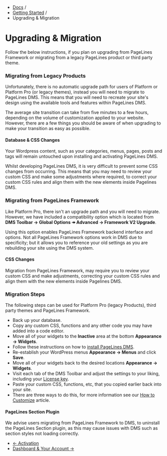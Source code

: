 <div class="row-fluid">
	<div class="span12">
		<ul class="breadcrumb">
  			<li><a href="http://docs.pagelines.com/">Docs</a> <span class="divider">/</span></li>
  			<li><a href="http://docs.pagelines.com/tutorials">Getting Started</a> <span class="divider">/</span></li>
  			<li class="active">Upgrading & Migration</li>
		</ul>
	</div>
</div>

# Upgrading & Migration #

<p>Follow the below instructions, if you plan on upgrading from PageLines Framework or migrating from a 
legacy PageLines product or third party theme.</p>

<h3>Migrating from Legacy Products</h3>

<p>Unfortunately, there is no automatic upgrade path for users of Platform or Platform Pro (or legacy themes), 
instead you will need to migrate to PageLines DMS. This means that you will need to recreate your site's design 
using the available tools and features within PageLines DMS.</p>

<p>The average site transition can take from five minutes to a few hours, depending on the volume of customization 
applied to your website. However, there are a few things you should be aware of when upgrading to make 
your transition as easy as possible.</p>

<div class="bs-callout bs-callout-info" id="callout-less-compilation">
  <h4>Database & CSS Changes</h4>
  <p>Your Wordpress content, such as your categories, menus, pages, posts and tags will remain untouched upon installing 
  and activating PageLines DMS.</p>
  <p>Whilst developing PageLines DMS, it is very difficult to prevent some CSS changes from occurring. This means 
  that you may need to review your custom CSS and make some adjustments where required, to correct your custom CSS 
  rules and align them with the new elements inside Pagelines DMS.</p>
</div>

<h3>Migrating from PageLines Framework</h3>

<p>Like Platform Pro, there isn't an upgrade path and you will need to migrate. However, we have included a 
compatibility option which is located from <strong>DMS Toolbar → Global Options ↠ Advanced → Framework V2 Upgrade</strong>.</p>

<p>Using this option enables PageLines Framework backend interface and options. Not all PageLines Framework options work 
in DMS due to specificity; but it allows you to reference your old settings as you are rebuilding your site using 
the DMS system.</p>

<div class="bs-callout bs-callout-info" id="callout-less-compilation">
  <h4>CSS Changes</h4>
  <p>Migration from PageLines Framework, may require you to review your custom CSS and make adjustments, correcting your custom CSS 
  rules and align them with the new elements inside Pagelines DMS.</p>
</div>

<h3>Migration Steps</h3>

<p>The following steps can be used for Platform Pro (legacy Products), third party themes and PageLines Framework.</p>

<ul>
  <li>Back up your database.</li>
  <li>Copy any custom CSS, functions and any other code you may have added into a code editor.</li>
  <li>Move all of your widgets to the <strong>Inactive</strong> area at the bottom <strong>Appearance → Widgets</strong>.</li>
  <li>Follow these instructions on how to <a href="#installation">install PageLines DMS</a>.</li>
  <li>Re-establish your WordPress menus <strong>Appearance → Menus</strong> and click <strong>Save</strong>.</li>
  <li>Move all of your widgets back to the desired locations <strong>Appearance → Widgets</strong>.</li>
  <li>Visit each tab of the DMS Toolbar and adjust the settings to your liking, including your <a href="#adding_your_license">License key</a>.</li>
  <li>Paste your custom CSS, functions, etc, that you copied earlier back into your site.</li>
  <li>There are three ways to do this, for more information see our <a href="#how_to_customize">How to Customize</a> article.</li>
</ul>

<div class="bs-callout bs-callout-danger" id="callout-less-compilation">
  <h4>PageLines Section Plugin</h4>
  <p>We advise users migrating from PageLines Framework to DMS, to uninstall the PageLines Section plugin, 
  as this may cause issues with DMS such as section styles not loading correctly.</p>
</div>


<div class="row-fluid">
	<div class="span12">
		<ul class="pager">
			<li class="pull-left"><a href="http://docs.pagelines.com/getting-started/activation">&larr; Activation</a></li>
  			<li class="pull-right"><a href="http://docs.pagelines.com/getting-started/dashboard-account">Dashboard & Your Account &rarr;</i></a></li>
		</ul>
	</div>
</div>

